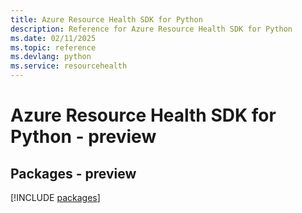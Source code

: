 ```yaml
---
title: Azure Resource Health SDK for Python
description: Reference for Azure Resource Health SDK for Python
ms.date: 02/11/2025
ms.topic: reference
ms.devlang: python
ms.service: resourcehealth
---
```

# Azure Resource Health SDK for Python - preview
## Packages - preview
[!INCLUDE [packages](resource-health-index.md)]